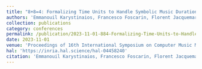 ```yaml
---
title: "8+8=4: Formalizing Time Units to Handle Symbolic Music Durations"
authors: 'Emmanouil Karystinaios, Francesco Foscarin, Florent Jacquemard, Masahiko Sakai, Satoshi Tojo, Gerhard Widmer'
collection: publications
category: conferences
permalink: /publication/2023-11-01-884-Formalizing-Time-Units-to-Handle-Symbolic-Music-Durations
date: 2023-11-01
venue: 'Proceedings of 16th International Symposium on Computer Music Multidisciplinary Research (CMMR)'
hal: 'https://inria.hal.science/hal-04458240'
citation: 'Emmanouil Karystinaios, Francesco Foscarin, Florent Jacquemard, Masahiko Sakai, Satoshi Tojo, Gerhard Widmer, &quot;8+8=4: Formalizing Time Units to Handle Symbolic Music Durations&quot; In the proceedings of 16th International Symposium on Computer Music Multidisciplinary Research (CMMR), 2023.'
---
```

